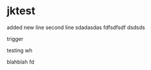 jktest
======

added new line
second line
sdadasdas
fdfsdfsdf
dsdsds


trigger

testing wh

blahblah
fd
